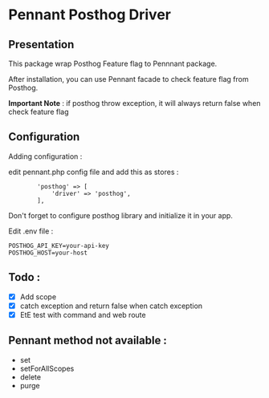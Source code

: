 # Pennant Posthog Driver

## Presentation
This package wrap Posthog Feature flag to Pennnant package.

After installation, you can use Pennant facade to check feature flag from Posthog.

__Important Note__ : if posthog throw exception, it will always return false when check feature flag


## Configuration
Adding configuration :

edit pennant.php config file and add this as stores : 

```
        'posthog' => [
            'driver' => 'posthog',
        ],
```

Don't forget to configure posthog library and initialize it in your app.

Edit .env file :
```
POSTHOG_API_KEY=your-api-key
POSTHOG_HOST=your-host
```



## Todo : 

- [x] Add scope
- [x] catch exception and return false when catch exception
- [x] EtE test with command and web route

## Pennant method not available : 
- set
- setForAllScopes
- delete
- purge
